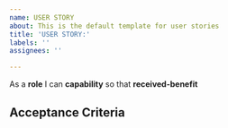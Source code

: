 ```yaml
---
name: USER STORY
about: This is the default template for user stories
title: 'USER STORY:'
labels: ''
assignees: ''

---
```


As a **role** I can **capability** so that **received-benefit**

## Acceptance Criteria
